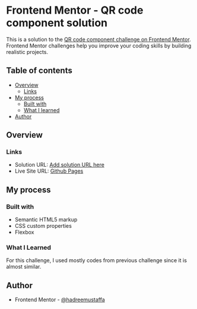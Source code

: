 # Frontend Mentor - QR code component solution

This is a solution to the [QR code component challenge on Frontend Mentor](https://www.frontendmentor.io/challenges/qr-code-component-iux_sIO_H). Frontend Mentor challenges help you improve your coding skills by building realistic projects.

## Table of contents

- [Overview](#overview)
  - [Links](#links)
- [My process](#my-process)
  - [Built with](#built-with)
  - [What I learned](#what-i-learned)
- [Author](#author)

## Overview

### Links

- Solution URL: [Add solution URL here](https://your-solution-url.com)
- Live Site URL: [Github Pages](https://hadreemustaffa.github.io/qr-code/)

## My process

### Built with

- Semantic HTML5 markup
- CSS custom properties
- Flexbox

### What I Learned

For this challenge, I used mostly codes from previous challenge since it is almost similar.

## Author

- Frontend Mentor - [@hadreemustaffa](https://www.frontendmentor.io/profile/hadreemustaffa)
